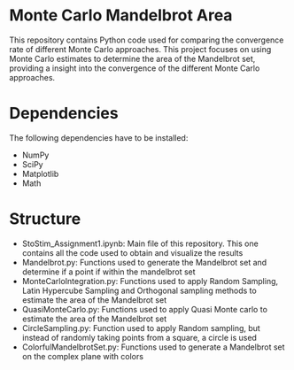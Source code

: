 # Monte Carlo Mandelbrot Area
This repository contains Python code used for comparing the convergence rate of 
different Monte Carlo approaches. This project focuses on using Monte Carlo estimates
to determine the area of the Mandelbrot set, providing a insight into the convergence of the different Monte
Carlo approaches.

# Dependencies
The following dependencies have to be installed:
- NumPy
- SciPy
- Matplotlib
- Math

# Structure
- StoStim_Assignment1.ipynb: Main file of this repository. This one contains all the
code used to obtain and visualize the results
- Mandelbrot.py: Functions used to generate the Mandelbrot set and determine if a point
if within the mandelbrot set
- MonteCarloIntegration.py: Functions used to apply Random Sampling, Latin Hypercube Sampling
and Orthogonal sampling methods to estimate the area of the Mandelbrot set
- QuasiMonteCarlo.py: Functions used to apply Quasi Monte carlo to estimate the area of the
Mandelbrot set
- CircleSampling.py: Function used to apply Random sampling, but instead of randomly taking points
from a square, a circle is used
- ColorfulMandelbrotSet.py: Functions used to generate a Mandelbrot set on the complex plane with colors

